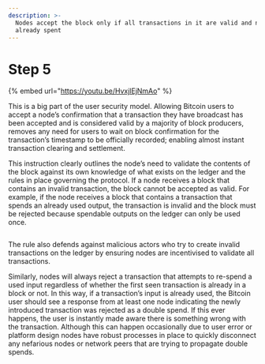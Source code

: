 ```yaml
---
description: >-
  Nodes accept the block only if all transactions in it are valid and not
  already spent
---
```


# Step 5

{% embed url="https://youtu.be/HvxjlEjNmAo" %}

This is a big part of the user security model. Allowing Bitcoin users to accept a node’s confirmation that a transaction they have broadcast has been accepted and is considered valid by a majority of block producers, removes any need for users to wait on block confirmation for the transaction’s timestamp to be officially recorded; enabling almost instant transaction clearing and settlement.

This instruction clearly outlines the node’s need to validate the contents of the block against its own knowledge of what exists on the ledger and the rules in place governing the protocol. If a node receives a block that contains an invalid transaction, the block cannot be accepted as valid. For example, if the node receives a block that contains a transaction that spends an already used output, the transaction is invalid and the block must be rejected because spendable outputs on the ledger can only be used once.

<figure><img src="../.gitbook/assets/CHAPTER 1 GIF 5.gif" alt=""><figcaption></figcaption></figure>

The rule also defends against malicious actors who try to create invalid transactions on the ledger by ensuring nodes are incentivised to validate all transactions.

Similarly, nodes will always reject a transaction that attempts to re-spend a used input regardless of whether the first seen transaction is already in a block or not. In this way, if a transaction’s input is already used, the Bitcoin user should see a response from at least one node indicating the newly introduced transaction was rejected as a double spend. If this ever happens, the user is instantly made aware there is something wrong with the transaction. Although this can happen occasionally due to user error or platform design nodes have robust processes in place to quickly disconnect any nefarious nodes or network peers that are trying to propagate double spends.

